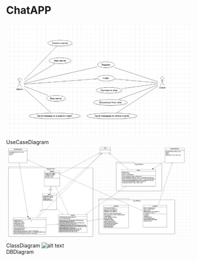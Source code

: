 # ChatAPP


![alt text](useCaseDiagram.png)
<br>UseCaseDiagram
![alt text](classDiagram.png)
<br>ClassDiagram
![alt text](databaseDiagram.png)
<br>DBDiagram

